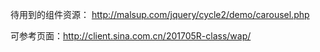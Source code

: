 待用到的组件资源：
<http://malsup.com/jquery/cycle2/demo/carousel.php>

可参考页面：<http://client.sina.com.cn/201705R-class/wap/>